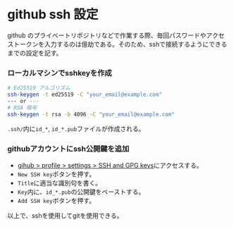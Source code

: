 # github ssh 設定
github のプライベートリポジトリなどで作業する際、毎回パスワードやアクセストークンを入力するのは億劫である。そのため、sshで接続するようにできるまでの設定を記す。

### ローカルマシンでsshkeyを作成
```bash
# Ed25519 アルゴリズム
ssh-keygen -t ed25519 -C "your_email@example.com"
--- or ---
# RSA 暗号
ssh-keygen -t rsa -b 4096 -C "your_email@example.com"
```
`.ssh/`内に`id_*`, `id_*.pub`ファイルが作成される。

### githubアカウントにssh公開鍵を追加
- [gihub > profile > settings > SSH and GPG keys](https://github.com/settings/keys)にアクセスする。
- `New SSH key`ボタンを押す。
- `Title`に適当な識別句を書く。
- `Key`内に、`id_*.pub`の公開鍵をペーストする。
- `Add SSH key`ボタンを押す。

以上で、sshを使用してgitを使用できる。
